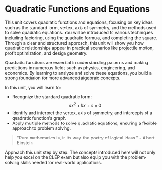 # Quadratic Functions and Equations

This unit covers quadratic functions and equations, focusing on key ideas such as the standard form, vertex, axis of symmetry, and the methods used to solve quadratic equations. You will be introduced to various techniques including factoring, using the quadratic formula, and completing the square. Through a clear and structured approach, this unit will show you how quadratic relationships appear in practical scenarios like projectile motion, profit optimization, and design geometry.

Quadratic functions are essential in understanding patterns and making predictions in numerous fields such as physics, engineering, and economics. By learning to analyze and solve these equations, you build a strong foundation for more advanced algebraic concepts.

In this unit, you will learn to:

- Recognize the standard quadratic form: $$ ax^2 + bx + c = 0 $$
- Identify and interpret the vertex, axis of symmetry, and intercepts of a quadratic function's graph.
- Apply multiple methods to solve quadratic equations, ensuring a flexible approach to problem solving.

> "Pure mathematics is, in its way, the poetry of logical ideas." - Albert Einstein

Approach this unit step by step. The concepts introduced here will not only help you excel on the CLEP exam but also equip you with the problem-solving skills needed for real-world applications.